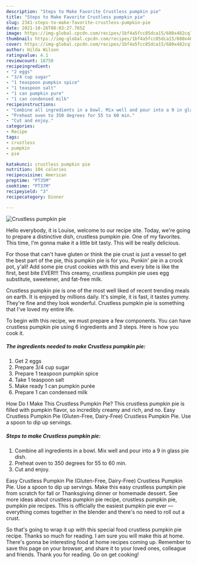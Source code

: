 ```yaml
---
description: "Steps to Make Favorite Crustless pumpkin pie"
title: "Steps to Make Favorite Crustless pumpkin pie"
slug: 2341-steps-to-make-favorite-crustless-pumpkin-pie
date: 2021-10-26T08:03:27.765Z
image: https://img-global.cpcdn.com/recipes/1bf4a5fcc85dca15/680x482cq70/crustless-pumpkin-pie-recipe-main-photo.jpg
thumbnail: https://img-global.cpcdn.com/recipes/1bf4a5fcc85dca15/680x482cq70/crustless-pumpkin-pie-recipe-main-photo.jpg
cover: https://img-global.cpcdn.com/recipes/1bf4a5fcc85dca15/680x482cq70/crustless-pumpkin-pie-recipe-main-photo.jpg
author: Hilda Wilson
ratingvalue: 4.1
reviewcount: 18750
recipeingredient:
- "2 eggs"
- "3/4 cup sugar"
- "1 teaspoon pumpkin spice"
- "1 teaspoon salt"
- "1 can pumpkin pure"
- "1 can condensed milk"
recipeinstructions:
- "Combine all ingredients in a bowl. Mix well and pour into a 9 in glass pie dish."
- "Preheat oven to 350 degrees for 55 to 60 min."
- "Cut and enjoy."
categories:
- Recipe
tags:
- crustless
- pumpkin
- pie

katakunci: crustless pumpkin pie 
nutrition: 104 calories
recipecuisine: American
preptime: "PT35M"
cooktime: "PT37M"
recipeyield: "3"
recipecategory: Dinner

---
```



![Crustless pumpkin pie](https://img-global.cpcdn.com/recipes/1bf4a5fcc85dca15/680x482cq70/crustless-pumpkin-pie-recipe-main-photo.jpg)

Hello everybody, it is Louise, welcome to our recipe site. Today, we're going to prepare a distinctive dish, crustless pumpkin pie. One of my favorites. This time, I'm gonna make it a little bit tasty. This will be really delicious.

For those that can't have gluten or think the pie crust is just a vessel to get the best part of the pie, this pumpkin pie is for you. Punkin' pie in a crock pot, y'all! Add some pie crust cookies with this and every bite is like the first, best bite EVER!!! This creamy, crustless pumpkin pie uses egg substitute, sweetener, and fat-free milk.

Crustless pumpkin pie is one of the most well liked of recent trending meals on earth. It is enjoyed by millions daily. It's simple, it is fast, it tastes yummy. They're fine and they look wonderful. Crustless pumpkin pie is something that I've loved my entire life.


To begin with this recipe, we must prepare a few components. You can have crustless pumpkin pie using 6 ingredients and 3 steps. Here is how you cook it.

<!--inarticleads1-->

##### The ingredients needed to make Crustless pumpkin pie:

1. Get 2 eggs
1. Prepare 3/4 cup sugar
1. Prepare 1 teaspoon pumpkin spice
1. Take 1 teaspoon salt
1. Make ready 1 can pumpkin purée
1. Prepare 1 can condensed milk


How Do I Make This Crustless Pumpkin Pie? This crustless pumpkin pie is filled with pumpkin flavor, so incredibly creamy and rich, and no. Easy Crustless Pumpkin Pie (Gluten-Free, Dairy-Free) Crustless Pumpkin Pie. Use a spoon to dip up servings. 

<!--inarticleads2-->

##### Steps to make Crustless pumpkin pie:

1. Combine all ingredients in a bowl. Mix well and pour into a 9 in glass pie dish.
1. Preheat oven to 350 degrees for 55 to 60 min.
1. Cut and enjoy.


Easy Crustless Pumpkin Pie (Gluten-Free, Dairy-Free) Crustless Pumpkin Pie. Use a spoon to dip up servings. Make this easy crustless pumpkin pie from scratch for fall or Thanksgiving dinner or homemade dessert. See more ideas about crustless pumpkin pie recipe, crustless pumpkin pie, pumpkin pie recipes. This is officially the easiest pumpkin pie ever — everything comes together in the blender and there's no need to roll out a crust. 

So that's going to wrap it up with this special food crustless pumpkin pie recipe. Thanks so much for reading. I am sure you will make this at home. There's gonna be interesting food at home recipes coming up. Remember to save this page on your browser, and share it to your loved ones, colleague and friends. Thank you for reading. Go on get cooking!
